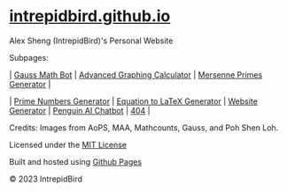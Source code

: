 # [intrepidbird.github.io](https://intrepidbird.github.io)

Alex Sheng (IntrepidBird)'s Personal Website

Subpages:

| [Gauss Math Bot](https://intrepidbird.github.io/gauss/) | [Advanced Graphing Calculator](https://intrepidbird.github.io/graphing-calculator) | [Mersenne Primes Generator](https://intrepidbird.github.io/mersenne-primes) |

| [Prime Numbers Generator](https://intrepidbird.github.io/primes/) | [Equation to LaTeX Generator](https://intrepidbird.github.io/latex-math) | [Website Generator](https://intrepidbird.github.io/website-generator/) | [Penguin AI Chatbot](https://intrepidbird.github.io/penguin/) | [404](https://intrepidbird.github.io/404/) |

Credits: Images from AoPS, MAA, Mathcounts, Gauss, and Poh Shen Loh.

Licensed under the [MIT License](https://opensource.org/license/mit/)

Built and hosted using [Github Pages](https://pages.github.com/)

© 2023 IntrepidBird
